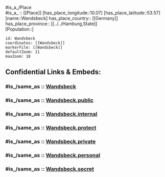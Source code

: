 ﻿---
confidential: public
isDeleted: false
location:
- 53.57
- 10.07
mapmarker: city
mapzoom:
- 7
- 12
SpocWebEntityId: 35436
tags:
- geo/City
type: City
---

#is_a_/Place  
#is_a_ :: [[Place]] 
[has_place_longitude::10.07] 
[has_place_latitude::53.57] 
[name::Wandsbeck] 
has_place_country:: [[Germany]]  
has_place_province:: [[../../Hamburg,State]]  
[Population::] 



```leaflet
id: Wandsbeck
coordinates: [[Wandsbeck]] 
markerFile: [[Wandsbeck]] 
defaultZoom: 11 
maxZoom: 18
```


## Confidential Links & Embeds: 

### #is_/same_as :: [Wandsbeck](Wandsbeck.md) 

### #is_/same_as :: [Wandsbeck.public](/_public/Earth/Continent/Europe/Europe~Central/Germany/Germany~West/State~Hamburg/cities~Hamburg/Wandsbeck.public.md) 

### #is_/same_as :: [Wandsbeck.internal](/_internal/Earth/Continent/Europe/Europe~Central/Germany/Germany~West/State~Hamburg/cities~Hamburg/Wandsbeck.internal.md) 

### #is_/same_as :: [Wandsbeck.protect](/_protect/Earth/Continent/Europe/Europe~Central/Germany/Germany~West/State~Hamburg/cities~Hamburg/Wandsbeck.protect.md) 

### #is_/same_as :: [Wandsbeck.private](/_private/Earth/Continent/Europe/Europe~Central/Germany/Germany~West/State~Hamburg/cities~Hamburg/Wandsbeck.private.md) 

### #is_/same_as :: [Wandsbeck.personal](/_personal/Earth/Continent/Europe/Europe~Central/Germany/Germany~West/State~Hamburg/cities~Hamburg/Wandsbeck.personal.md) 

### #is_/same_as :: [Wandsbeck.secret](/_secret/Earth/Continent/Europe/Europe~Central/Germany/Germany~West/State~Hamburg/cities~Hamburg/Wandsbeck.secret.md)

